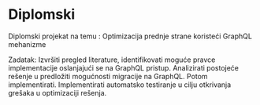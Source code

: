 # Diplomski
Diplomski projekat na temu : Optimizacija prednje strane koristeći GraphQL mehanizme

Zadatak: Izvršiti pregled literature, identifikovati moguće pravce implementacije oslanjajući se na GraphQL pristup. Analizirati postojeće rešenje u predložiti mogućnosti migracije na GraphQL. Potom implementirati. Implementirati automatsko testiranje u cilju otkrivanja grešaka u optimizaciji rešenja.

